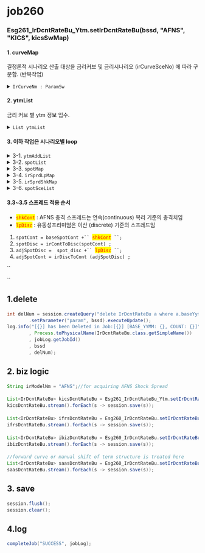 # job260

### &#x20;Esg261\_IrDcntRateBu\_Ytm.setIrDcntRateBu(bssd, "AFNS", "KICS", kicsSwMap)

#### 1. curveMap

결정론적 시나리오 산출 대상을 금리커브 및 금리시나리오 (irCurveSceNo) 에 따라 구분함. (반복작업) &#x20;

<details>

<summary><code>IrCurveNm : ParamSw</code></summary>

&#x20;작업대상 입력모수 : 동일한 금리커브라도 설정한 시나리오 갯수만큼 작업을 반복함.

{% code overflow="wrap" %}
```java
Map.Entry<String, Map<Integer, IrParamSw>> 
    curveSwMap : paramSwMap.entrySet()
```
{% endcode %}

*

    <figure><img src="../../../.gitbook/assets/image (38).png" alt=""><figcaption></figcaption></figure>

</details>

#### 2. ytmList&#x20;

금리 커브 별 ytm 정보 입수.&#x20;

<details>

<summary><code>List ytmList</code> </summary>

```java
List ytmList = IrCurveYtmDao.getIrCurveYtm(bssd, curveSwMap.getKey())
```

*

    <figure><img src="../../../.gitbook/assets/image (57).png" alt=""><figcaption></figcaption></figure>

</details>

#### 3. 이하 작업은 시나리오별 loop&#x20;

<details>

<summary>3-1. <code>ytmAddList</code></summary>

* &#x20;ytm 가공(addSpread)하여 읽어오기
* &#x20;QIS 10.0 YTM 값에 직접 충격치를 반영하는 경우 처리를 위해, ytm에 스프레드를 가산한 ytmAddList 추가 &#x20;

{% code overflow="wrap" %}
```java
List ytmAddList = ytmList.stream()
    .map(s->s.addSpread(swSce.getValue().getYtmSpread()))
    .collect(Collectors.toList());
```
{% endcode %}

*   `addSpread`&#x20;

    <figure><img src="../../../.gitbook/assets/image (28).png" alt=""><figcaption></figcaption></figure>
*

    <figure><img src="../../../.gitbook/assets/image (61).png" alt=""><figcaption></figcaption></figure>

</details>

<details>

<summary>3-2. <code>spotList</code></summary>

&#x20;읽어온 ytm을 이용하여 spot rate산출&#x20;

{% code overflow="wrap" %}
```java
List<IrCurveSpot> spotList 
= Esg150_YtmToSpotSw.createIrCurveSpot
    ( bssd
    , curveSwMap.getKey()
    , ytmAddList
    , swSce.getValue().getSwAlphaYtm()
    , swSce.getValue().getFreq())
    .stream().map(s-> s.convertToCont())
    .collect(Collectors.toList());
```
{% endcode %}

*

    <figure><img src="../../../.gitbook/assets/image (23).png" alt=""><figcaption></figcaption></figure>

&#x20;

</details>

<details>

<summary>3-3. <code>spotMap</code></summary>

{% code overflow="wrap" %}
```java
TreeMap<String, Double> spotMap 
= spotList.stream().collect(Collectors.toMap
    (IrCurveSpot::getMatCd, IrCurveSpot::getSpotRate
    , (k, v) -> k, TreeMap::new));
```
{% endcode %}

*

    <figure><img src="../../../.gitbook/assets/image (88).png" alt=""><figcaption></figcaption></figure>

</details>

<details>

<summary>3-4. <code>irSprdLpMap</code></summary>

{% code overflow="wrap" %}
```java
Map<String, Double> irSprdLpMap 
= IrSprdDao.getIrSprdLpBizList
    (bssd, applBizDv, curveSwMap.getKey(), swSce.getKey())
    .stream().collect(Collectors.toMap
    (IrSprdLpBiz::getMatCd, IrSprdLpBiz::getLiqPrem));
```
{% endcode %}

*

    <figure><img src="../../../.gitbook/assets/image (50).png" alt=""><figcaption></figcaption></figure>

</details>

<details>

<summary>3-5. <code>irSprdShkMap</code></summary>

{% code overflow="wrap" %}
```java
Map<String, Double> irSprdShkMap 
= IrSprdDao.getIrSprdAfnsBizList
    ( bssd
    , irModelId
    , curveSwMap.getKey()
    , StringUtil.objectToPrimitive(swSce.getValue().getShkSprdSceNo(), 1)
    )
    .stream().collect(Collectors.toMap
    (IrSprdAfnsBiz::getMatCd, IrSprdAfnsBiz::getShkSprdCont));
```
{% endcode %}

*   ``

    <figure><img src="../../../.gitbook/assets/image (70).png" alt=""><figcaption></figcaption></figure>

</details>

<details>

<summary>3-6. <code>spotSceList</code></summary>

* 시나리오 결과를 저장하기 위해 deepCopy&#x20;
  * 시나리오 별로 반복 시, spot rate값을 직접 변경하면 다음 작업 시 영향을 받으므로 deepCopy 로 원본과 값 분리. &#x20;

{% code overflow="wrap" %}
```java
List spotSceList 
    = spotList.stream().map
    (s -> s.deepCopy(s)).collect(Collectors.toList());
```
{% endcode %}

*   ``

    <figure><img src="../../../.gitbook/assets/image (48).png" alt=""><figcaption></figcaption></figure>

</details>

#### 3.3\~3.5  스프레드 적용 순서 &#x20;

* <mark style="color:red;">`shkCont`</mark>  : AFNS 충격 스프레드는 연속(continuous) 복리 기준의 충격치임 &#x20;
* <mark style="color:red;">`lpDisc`</mark> : 유동성프리미엄은 이산 (discrete) 기준의 스프레드임&#x20;

1. `spotCont = baseSpotCont +`` `<mark style="color:red;">`shkCont`</mark>` ``;` &#x20;
2. `spotDisc = irContToDisc(spotCont) ;`&#x20;
3. `adjSpotDisc =  spot_disc +`` `<mark style="color:red;">`lpDisc`</mark>` ``;`&#x20;
4. `adjSpotCont = irDiscToCont (adjSpotDisc) ;`

``

``

## 1.delete&#x20;

```java
int delNum = session.createQuery("delete IrDcntRateBu a where a.baseYymm=:param")
        .setParameter("param", bssd).executeUpdate();				
log.info("[{}] has been Deleted in Job:[{}] [BASE_YYMM: {}, COUNT: {}]"
        , Process.toPhysicalName(IrDcntRateBu.class.getSimpleName())
        , jobLog.getJobId()
        , bssd
        , delNum);
```

## 2. biz logic&#x20;

```java
String irModelNm = "AFNS";//for acquiring AFNS Shock Spread		

List<IrDcntRateBu> kicsDcntRateBu = Esg261_IrDcntRateBu_Ytm.setIrDcntRateBu(bssd, irModelNm, "KICS", kicsSwMap);				
kicsDcntRateBu.stream().forEach(s -> session.save(s));

List<IrDcntRateBu> ifrsDcntRateBu = Esg260_IrDcntRateBu.setIrDcntRateBu(bssd, irModelNm, "IFRS", ifrsSwMap);
ifrsDcntRateBu.stream().forEach(s -> session.save(s));

List<IrDcntRateBu> ibizDcntRateBu = Esg260_IrDcntRateBu.setIrDcntRateBu(bssd, irModelNm, "IBIZ", ibizSwMap);
ibizDcntRateBu.stream().forEach(s -> session.save(s));

//forward curve or manual shift of term structure is treated here
List<IrDcntRateBu> saasDcntRateBu = Esg260_IrDcntRateBu.setIrDcntRateBu(bssd, irModelNm, "SAAS", saasSwMap);
saasDcntRateBu.stream().forEach(s -> session.save(s));
```

## 3. save&#x20;

```java
session.flush();
session.clear();
```

## 4.log

```java
completeJob("SUCCESS", jobLog);
```
